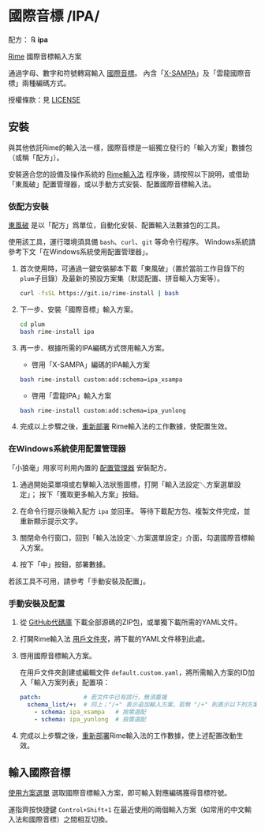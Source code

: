 # 國際音標 /IPA/

配方： ℞ **ipa**

[Rime](https://rime.im) 國際音標輸入方案

通過字母、數字和符號轉寫輸入 [國際音標](https://en.wikipedia.org/wiki/International_Phonetic_Alphabet)。
內含「[X-SAMPA](https://en.wikipedia.org/wiki/X-SAMPA)」及「雲龍國際音標」兩種編碼方式。

授權條款：見 [LICENSE](LICENSE)

## 安裝

與其他依託Rime的輸入法一樣，國際音標是一組獨立發行的「輸入方案」數據包（或稱「配方」）。

安裝適合您的設備及操作系統的 [Rime輸入法](http://rime.im/download) 程序後，請按照以下說明，或借助「東風破」配置管理器，或以手動方式安裝、配置國際音標輸入法。

### 依配方安裝

[東風破](https://github.com/rime/plum) 是以「配方」爲單位，自動化安裝、配置輸入法數據包的工具。

使用該工具，運行環境須具備 `bash`、`curl`、`git` 等命令行程序。
Windows系統請參考下文「在Windows系統使用配置管理器」。

1.  首次使用時，可通過一鍵安裝腳本下載「東風破」（置於當前工作目錄下的`plum`子目錄）及最新的預設方案集（默認配置、拼音輸入方案等）。

    ```bash
    curl -fsSL https://git.io/rime-install | bash
    ```
2.  下一步、安裝「國際音標」輸入方案。

    ``` bash
    cd plum
    bash rime-install ipa
    ```

3.  再一步、根據所需的IPA編碼方式啓用輸入方案。

      - 啓用「X-SAMPA」編碼的IPA輸入方案

       ```bash
       bash rime-install custom:add:schema=ipa_xsampa
       ```

      - 啓用「雲龍IPA」輸入方案

       ```bash
       bash rime-install custom:add:schema=ipa_yunlong
       ```

4.  完成以上步驟之後，[重新部署](https://github.com/rime/home/wiki/CustomizationGuide#%E9%87%8D%E6%96%B0%E4%BD%88%E7%BD%B2%E7%9A%84%E6%93%8D%E4%BD%9C%E6%96%B9%E6%B3%95) Rime輸入法的工作數據，使配置生效。

### 在Windows系統使用配置管理器

「小狼毫」用家可利用內置的 [配置管理器](https://github.com/rime/plum#windows-bootstrap-script) 安裝配方。

1.  通過開始菜單項或右擊輸入法狀態圖標，打開「輸入法設定＼方案選單設定」；
    按下「獲取更多輸入方案」按鈕。

2.  在命令行提示後輸入配方 `ipa` 並回車。
    等待下載配方包、複製文件完成，並重新顯示提示文字。

3.  關閉命令行窗口，回到「輸入法設定＼方案選單設定」介面，勾選國際音標輸入方案。

4.  按下「中」按鈕，部署數據。

若該工具不可用，請參考「手動安裝及配置」。

### 手動安裝及配置

1.  從 [GitHub代碼庫](https://github.com/rime/rime-ipa) 下載全部源碼的ZIP包，或單獨下載所需的YAML文件。

2.  打開Rime輸入法 [用戶文件夾](https://github.com/rime/home/wiki/UserData)，將下載的YAML文件移到此處。

3.  啓用國際音標輸入方案。

    在用戶文件夾創建或編輯文件 `default.custom.yaml`，將所需輸入方案的ID加入「輸入方案列表」配置項：

    ```yaml
    patch:            # 若文件中已有該行，無須重複
      schema_list/+:  # 同上；"/+" 表示追加輸入方案，若無 "/+" 則表示以下列方案替換默認列表
        - schema: ipa_xsampa   # 按需選配
        - schema: ipa_yunlong  # 按需選配
    ```

4.  完成以上步驟之後，[重新部署](https://github.com/rime/home/wiki/CustomizationGuide#%E9%87%8D%E6%96%B0%E4%BD%88%E7%BD%B2%E7%9A%84%E6%93%8D%E4%BD%9C%E6%96%B9%E6%B3%95)Rime輸入法的工作數據，使上述配置改動生效。

## 輸入國際音標

[使用方案選單](https://github.com/rime/home/wiki/UserGuide#%E4%BD%BF%E7%94%A8%E6%96%B9%E6%A1%88%E9%81%B8%E5%96%AE) 選取國際音標輸入方案，即可輸入對應編碼獲得音標符號。

運指齊按快捷鍵 `Control+Shift+1` 在最近使用的兩個輸入方案（如常用的中文輸入法和國際音標）之間相互切換。
